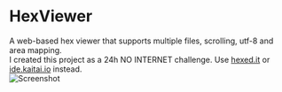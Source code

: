 # HexViewer
A web-based hex viewer that supports multiple files, scrolling, utf-8 and area mapping.  
I created this project as a 24h NO INTERNET challenge. Use [hexed.it](https://hexed.it) or [ide.kaitai.io](https://ide.kaitai.io) instead.  
![Screenshot](https://i.imgur.com/Bi7empa.png)
